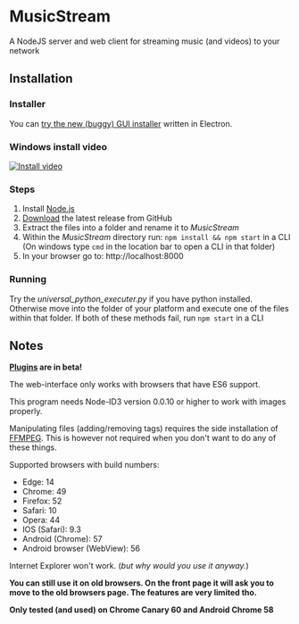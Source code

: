 # MusicStream
A NodeJS server and web client for streaming music (and videos) to your network

## Installation
### Installer

You can [try the new (buggy) GUI installer](https://github.com/jantje19/MusicStream-Installer/) written in Electron.

### Windows install video

[![Install video](http://img.youtube.com/vi/UOG_lOcmQlo/0.jpg)](http://www.youtube.com/watch?v=UOG_lOcmQlo)

### Steps
1. Install [Node.js](https://nodejs.org/en/download/package-manager/)
2. [Download](https://github.com/jantje19/MusicStream/releases/latest/) the latest release from GitHub
3. Extract the files into a folder and rename it to *MusicStream*
4. Within the *MusicStream* directory run: `npm install && npm start` in a CLI (On windows type `cmd` in the location bar to open a CLI in that folder)
5. In your browser go to: http://localhost:8000

### Running
Try the *universal_python_executer.py* if you have python installed.
Otherwise move into the folder of your platform and execute one of the files within that folder.
If both of these methods fail, run `npm start` in a CLI

## Notes
**[Plugins](https://github.com/Jantje19/MusicStream-Plugins) are in beta!**

The web-interface only works with browsers that have ES6 support.

This program needs Node-ID3 version 0.0.10 or higher to work with images properly.

Manipulating files (adding/removing tags) requires the side installation of [FFMPEG](https://www.ffmpeg.org/download.html). This is however not required when you don't want to do any of these things.

Supported browsers with build numbers:
- Edge: 14
- Chrome: 49
- Firefox: 52
- Safari: 10
- Opera: 44
- IOS (Safari): 9.3
- Android (Chrome): 57
- Android browser (WebView): 56

Internet Explorer won't work. (*but why would you use it anyway.*)

**You can still use it on old browsers. On the front page it will ask you to move to the old browsers page. The features are very limited tho.**

**Only tested (and used) on Chrome Canary 60 and Android Chrome 58**
